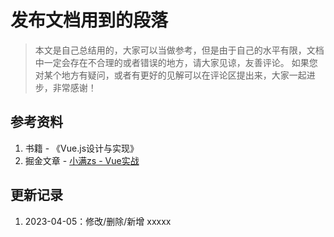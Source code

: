 # 发布文档用到的段落

>本文是自己总结用的，大家可以当做参考，但是由于自己的水平有限，文档中一定会存在不合理的或者错误的地方，请大家见谅，友善评论。
> 如果您对某个地方有疑问，或者有更好的见解可以在评论区提出来，大家一起进步，非常感谢！

## 参考资料

1. 书籍 - 《Vue.js设计与实现》
2. 掘金文章 - [小满zs - Vue实战](https://space.bilibili.com/401774801/favlist?fid=1248102101&ftype=create)

## 更新记录

1. 2023-04-05：修改/删除/新增 xxxxx